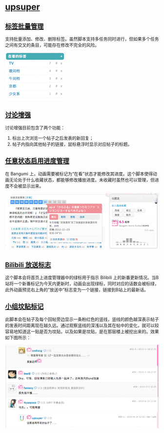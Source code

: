 # [upsuper](http://bangumi.tv/user/upsuper)

## [标签批量管理](tag_batch_editor.user.js?raw=true)

支持批量添加、修改、删除标签。虽然脚本支持多任务同时进行，但如果多个任务之间有交叉的条目，可能存在修改不完全的风险。

![Screenshot](images/screenshot_tag_batch_editor.png "Screenshot")

## [讨论增强](topic_enhancement.user.js?raw=true)

讨论增强目前包含了两个功能：

1. 标出上次浏览一个帖子之后发表的新回复；
2. 帖子内指向其他帖子的链接，鼠标悬浮时显示对应帖子的标题。

## [任意状态启用进度管理](ep_status_enabler.user.js?raw=true)

在 Bangumi 上，动画需要被标记为“在看”状态才能修改其进度。这个脚本使得动画无论处于什么收藏状态，都能够修改播放进度。未收藏时虽然也可以管理，但进度不会被显示出来。

![Screenshot](images/screenshot_ep_status_enabler.png "Screenshot")

## [Bilibili 放送标志](bilibili_onair.user.js?raw=true)

这个脚本会将首页上进度管理器中的绿标用于指示 Bilibili 上的新番更新情况。当B站将一个新番标记为今天内更新时，动画会出现绿标，同时对应的话数会被标绿，此外动画预览右上角的“放送中”标志变为一个链接，链接到B站上的最新话。

## [小组坟贴标记](mark_old_topic.user.js?raw=true)

此脚本会在帖子及每个回帖旁边显示一条粉红色的竖线，竖线的颜色越深表示帖子的发表时间距离现在越久远。通过观察竖线的深浅以及其在帖中的变化，就可以较容易地知道这一贴是否为坟贴，以及如果是坟贴，是在那层楼上被挖出来的。效果如下图所示：

![Screenshot](images/screenshot_mark_old_topic.png "Screenshot")
